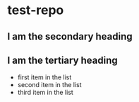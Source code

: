 # test-repo
## I am the secondary heading
## I am the tertiary heading

* first item in the list
* second item in the list
* third item in the list
